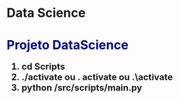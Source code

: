 # Data Science
<div>
    <h1 style="color: darkblue; border-bottom-color: blue;">Projeto DataScience</h1>
    <div>
        <h4>
            <ol style="font-size: 20px;">
                <li>cd Scripts</li>
                <li>./activate ou . activate ou .\activate</li>
                <li>python /src/scripts/main.py</li>
            </ol>
        </h4>
    </div>
</div>





